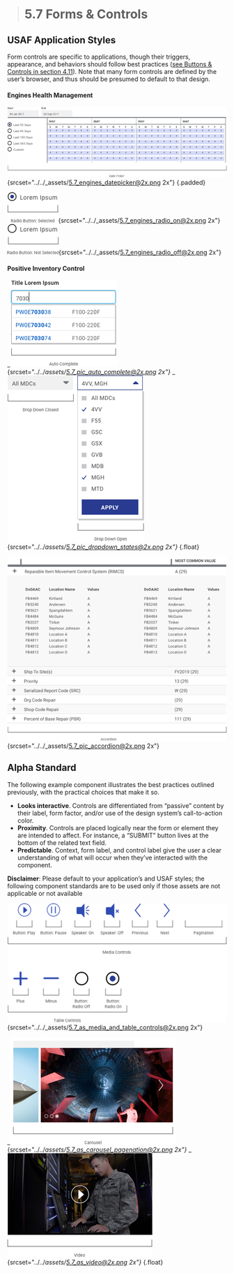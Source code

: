 > # **5.7** Forms & Controls

## USAF Application Styles

Form controls are specific to applications, though their triggers, appearance, and behaviors should follow best practices ([see Buttons & Controls in section 4.11](4-11-buttons.md)). Note that many form controls are defined by the user’s browser, and thus should be presumed to default to that design.

#### Engines Health Management

![5.7 date picker](../_assets/5.7_engines_datepicker.png){srcset="../../_assets/5.7_engines_datepicker@2x.png 2x"}
{.padded}

![5.7 radio on](../_assets/5.7_engines_radio_on.png){srcset="../../_assets/5.7_engines_radio_on@2x.png 2x"}
![5.7 radio off](../_assets/5.7_engines_radio_off.png){srcset="../../_assets/5.7_engines_radio_off@2x.png 2x"}

#### Positive Inventory Control

_![5.7 autocomplete](../_assets/5.7_pic_auto_complete.png){srcset="../../_assets/5.7_pic_auto_complete@2x.png 2x"}_
_![5.7 dropdown](../_assets/5.7_pic_dropdown_states.png){srcset="../../_assets/5.7_pic_dropdown_states@2x.png 2x"}_
{.float}

![5.7 accordion](../_assets/5.7_pic_accordion.png){srcset="../../_assets/5.7_pic_accordion@2x.png 2x"}


## Alpha Standard

The following example component illustrates the best practices outlined previously, with the practical choices that make it so.

- **Looks interactive**. Controls are differentiated from “passive” content by their label, form factor, and/or use of the design system’s call-to-action color.
- **Proximity**. Controls are placed logically near the form or element they are intended to affect. For instance, a “SUBMIT” button lives at the bottom of the related text field.
- **Predictable**. Context, form label, and control label give the user a clear understanding of what will occur when they’ve interacted with the component.

**Disclaimer**: Please default to your application’s and USAF styles; the following component standards are to be used only if those assets are not applicable or not available


![5.7 media controls](../_assets/5.7_as_media_and_table_controls.png){srcset="../../_assets/5.7_as_media_and_table_controls@2x.png 2x"}



_![5.7 carousel](../_assets/5.7_as_carousel_pagenation.png){srcset="../../_assets/5.7_as_carousel_pagenation@2x.png 2x"}_
_![5.7 video](../_assets/5.7_as_video.png){srcset="../../_assets/5.7_as_video@2x.png 2x"}_
{.float}